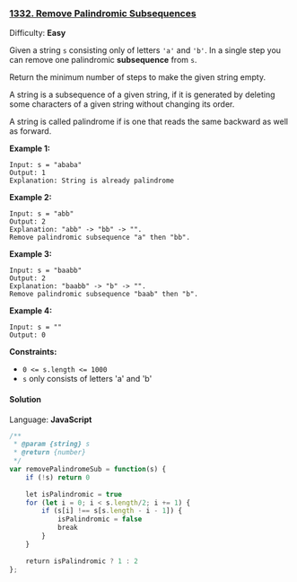 ### [1332\. Remove Palindromic Subsequences](https://leetcode.com/problems/remove-palindromic-subsequences/)

Difficulty: **Easy**


Given a string `s` consisting only of letters `'a'` and `'b'`. In a single step you can remove one palindromic **subsequence** from `s`.

Return the minimum number of steps to make the given string empty.

A string is a subsequence of a given string, if it is generated by deleting some characters of a given string without changing its order.

A string is called palindrome if is one that reads the same backward as well as forward.

**Example 1:**

```
Input: s = "ababa"
Output: 1
Explanation: String is already palindrome
```

**Example 2:**

```
Input: s = "abb"
Output: 2
Explanation: "abb" -> "bb" -> "". 
Remove palindromic subsequence "a" then "bb".
```

**Example 3:**

```
Input: s = "baabb"
Output: 2
Explanation: "baabb" -> "b" -> "". 
Remove palindromic subsequence "baab" then "b".
```

**Example 4:**

```
Input: s = ""
Output: 0
```

**Constraints:**

*   `0 <= s.length <= 1000`
*   `s` only consists of letters 'a' and 'b'


#### Solution

Language: **JavaScript**

```javascript
/**
 * @param {string} s
 * @return {number}
 */
var removePalindromeSub = function(s) {
    if (!s) return 0
    
    let isPalindromic = true
    for (let i = 0; i < s.length/2; i += 1) {
        if (s[i] !== s[s.length - i - 1]) {
            isPalindromic = false
            break
        }
    }
    
    return isPalindromic ? 1 : 2
};
```